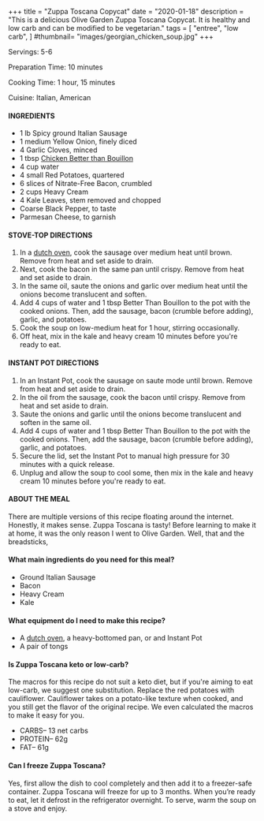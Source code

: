 +++
title = "Zuppa Toscana Copycat"
date = "2020-01-18"
description = "This is a delicious Olive Garden Zuppa Toscana Copycat. It is healthy and low carb and can be modified to be vegetarian."
tags = [
    "entree",
    "low carb",
]
#thumbnail= "images/georgian_chicken_soup.jpg"
+++

Servings: 5-6 <!--more-->

Preparation Time: 10 minutes 

Cooking Time: 1 hour, 15 minutes

Cuisine: Italian, American

#### INGREDIENTS 

* 1 lb Spicy ground Italian Sausage
* 1 medium Yellow Onion, finely diced 
* 4 Garlic Cloves, minced 
* 1 tbsp [Chicken Better than Bouillon](https://amzn.to/38081yU)
* 4 cup water
* 4 small Red Potatoes, quartered 
* 6 slices of Nitrate-Free Bacon, crumbled
* 2 cups Heavy Cream 
* 4 Kale Leaves, stem removed and chopped 
* Coarse Black Pepper, to taste
* Parmesan Cheese, to garnish 

#### STOVE-TOP DIRECTIONS 

1. In a [dutch oven](https://amzn.to/3sFYTY1), cook the sausage over medium heat until brown. Remove from heat and set aside to drain. 
2. Next, cook the bacon in the same pan until crispy. Remove from heat and set aside to drain. 
3. In the same oil, saute the onions and garlic over medium heat until the onions become translucent and soften. 
4. Add 4 cups of water and 1 tbsp Better Than Bouillon to the pot with the cooked onions. Then, add the sausage, bacon (crumble before adding), garlic, and potatoes. 
5. Cook the soup on low-medium heat for 1 hour, stirring occasionally.  
6. Off heat, mix in the kale and heavy cream 10 minutes before you're ready to eat. 

#### INSTANT POT DIRECTIONS 

1. In an Instant Pot, cook the sausage on saute mode until brown. Remove from heat and set aside to drain. 
2. In the oil from the sausage, cook the bacon until crispy. Remove from heat and set aside to drain. 
3. Saute the onions and garlic until the onions become translucent and soften in the same oil. 
4. Add 4 cups of water and 1 tbsp Better Than Bouillon to the pot with the cooked onions. Then, add the sausage, bacon (crumble before adding), garlic, and potatoes. 
5. Secure the lid, set the Instant Pot to manual high pressure for 30 minutes with a quick release.  
6. Unplug and allow the soup to cool some, then mix in the kale and heavy cream 10 minutes before you're ready to eat. 

#### ABOUT THE MEAL

There are multiple versions of this recipe floating around the internet. Honestly, it makes sense. Zuppa Toscana is tasty! Before learning to make it at home, it was the only reason I went to Olive Garden. Well, that and the breadsticks,

#### What main ingredients do you need for this meal?

* Ground Italian Sausage 
* Bacon 
* Heavy Cream 
* Kale

#### What equipment do I need to make this recipe? 

* A [dutch oven](https://amzn.to/3sFYTY1), a heavy-bottomed pan, or and Instant Pot  
* A pair of tongs

#### Is Zuppa Toscana keto or low-carb? 

The macros for this recipe do not suit a keto diet, but if you're aiming to eat low-carb, we suggest one substitution. Replace the red potatoes with cauliflower. Cauliflower takes on a potato-like texture when cooked, and you still get the flavor of the original recipe. We even calculated the macros to make it easy for you.

* CARBS– 13 net carbs
* PROTEIN– 62g
* FAT– 61g

#### Can I freeze Zuppa Toscana? 

Yes, first allow the dish to cool completely and then add it to a freezer-safe container. Zuppa Toscana will freeze for up to 3 months. When you’re ready to eat, let it defrost in the refrigerator overnight. To serve, warm the soup on a stove and enjoy.


